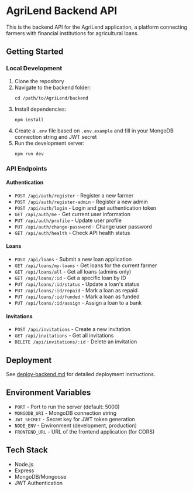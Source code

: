 # AgriLend Backend API

This is the backend API for the AgriLend application, a platform connecting farmers with financial institutions for agricultural loans.

## Getting Started

### Local Development

1. Clone the repository
2. Navigate to the backend folder:
   ```
   cd /path/to/AgriLend/backend
   ```
3. Install dependencies:
   ```
   npm install
   ```
4. Create a `.env` file based on `.env.example` and fill in your MongoDB connection string and JWT secret
5. Run the development server:
   ```
   npm run dev
   ```

### API Endpoints

#### Authentication
- `POST /api/auth/register` - Register a new farmer
- `POST /api/auth/register-admin` - Register a new admin
- `POST /api/auth/login` - Login and get authentication token
- `GET /api/auth/me` - Get current user information
- `PUT /api/auth/profile` - Update user profile
- `PUT /api/auth/change-password` - Change user password
- `GET /api/auth/health` - Check API health status

#### Loans
- `POST /api/loans` - Submit a new loan application
- `GET /api/loans/my-loans` - Get loans for the current farmer
- `GET /api/loans/all` - Get all loans (admins only)
- `GET /api/loans/:id` - Get a specific loan by ID
- `PUT /api/loans/:id/status` - Update a loan's status
- `PUT /api/loans/:id/repaid` - Mark a loan as repaid
- `PUT /api/loans/:id/funded` - Mark a loan as funded
- `PUT /api/loans/:id/assign` - Assign a loan to a bank

#### Invitations
- `POST /api/invitations` - Create a new invitation
- `GET /api/invitations` - Get all invitations
- `DELETE /api/invitations/:id` - Delete an invitation

## Deployment

See [deploy-backend.md](./deploy-backend.md) for detailed deployment instructions.

## Environment Variables

- `PORT` - Port to run the server (default: 5000)
- `MONGODB_URI` - MongoDB connection string
- `JWT_SECRET` - Secret key for JWT token generation
- `NODE_ENV` - Environment (development, production)
- `FRONTEND_URL` - URL of the frontend application (for CORS)

## Tech Stack

- Node.js
- Express
- MongoDB/Mongoose
- JWT Authentication
